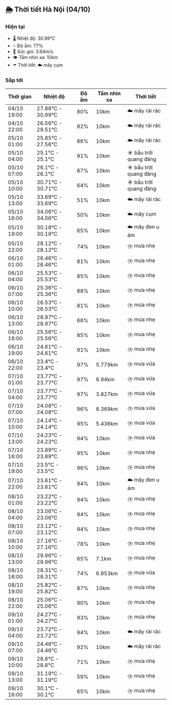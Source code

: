 ## 🌦️ Thời tiết Hà Nội (04/10)

### Hiện tại

- 🌡️ Nhiệt độ: 30.99℃
- 💦 Độ ẩm: 77%
- 💨 Sức gió: 3.64m/s
- 👁️ Tầm nhìn xa: 10km
- ☂️ Thời tiết: ☁️ mây cụm

### Sắp tới

| Thời gian | Nhiệt độ | Độ ẩm | Tầm nhìn xa | Thời tiết |
| --- | --- | --- | --- | --- |
| 04/10 19:00 | 27.88℃ - 30.99℃ | 80% | 10km | ☁️ mây rải rác |
| 04/10 22:00 | 26.56℃ - 29.51℃ | 82% | 10km | ☁️ mây rải rác |
| 05/10 01:00 | 25.85℃ - 27.56℃ | 86% | 10km | ☁️ mây rải rác |
| 05/10 04:00 | 25.1℃ - 25.1℃ | 91% | 10km | ☀️ bầu trời quang đãng |
| 05/10 07:00 | 26.1℃ - 26.1℃ | 87% | 10km | ☀️ bầu trời quang đãng |
| 05/10 10:00 | 30.71℃ - 30.71℃ | 64% | 10km | ☀️ bầu trời quang đãng |
| 05/10 13:00 | 33.69℃ - 33.69℃ | 51% | 10km | ☁️ mây rải rác |
| 05/10 16:00 | 34.06℃ - 34.06℃ | 50% | 10km | ☁️ mây cụm |
| 05/10 19:00 | 30.18℃ - 30.18℃ | 65% | 10km | ☁️ mây đen u ám |
| 05/10 22:00 | 28.12℃ - 28.12℃ | 74% | 10km | ⛈️ mưa nhẹ |
| 06/10 01:00 | 26.46℃ - 26.46℃ | 81% | 10km | ⛈️ mưa nhẹ |
| 06/10 04:00 | 25.53℃ - 25.53℃ | 85% | 10km | ⛈️ mưa nhẹ |
| 06/10 07:00 | 25.36℃ - 25.36℃ | 88% | 10km | ⛈️ mưa nhẹ |
| 06/10 10:00 | 26.53℃ - 26.53℃ | 81% | 10km | ⛈️ mưa nhẹ |
| 06/10 13:00 | 28.97℃ - 28.97℃ | 68% | 10km | ⛈️ mưa nhẹ |
| 06/10 16:00 | 25.56℃ - 25.56℃ | 85% | 10km | ⛈️ mưa nhẹ |
| 06/10 19:00 | 24.61℃ - 24.61℃ | 91% | 10km | ⛈️ mưa nhẹ |
| 06/10 22:00 | 23.4℃ - 23.4℃ | 97% | 5.779km | ⛈️ mưa vừa |
| 07/10 01:00 | 23.77℃ - 23.77℃ | 97% | 6.94km | ⛈️ mưa vừa |
| 07/10 04:00 | 23.77℃ - 23.77℃ | 97% | 3.827km | ⛈️ mưa vừa |
| 07/10 07:00 | 24.08℃ - 24.08℃ | 96% | 8.369km | ⛈️ mưa vừa |
| 07/10 10:00 | 24.14℃ - 24.14℃ | 95% | 5.436km | ⛈️ mưa vừa |
| 07/10 13:00 | 24.23℃ - 24.23℃ | 94% | 10km | ⛈️ mưa vừa |
| 07/10 16:00 | 23.89℃ - 23.89℃ | 95% | 10km | ⛈️ mưa nhẹ |
| 07/10 19:00 | 23.5℃ - 23.5℃ | 96% | 10km | ⛈️ mưa nhẹ |
| 07/10 22:00 | 23.61℃ - 23.61℃ | 94% | 10km | ☁️ mây đen u ám |
| 08/10 01:00 | 23.22℃ - 23.22℃ | 94% | 10km | ⛈️ mưa nhẹ |
| 08/10 04:00 | 23.06℃ - 23.06℃ | 94% | 10km | ⛈️ mưa nhẹ |
| 08/10 07:00 | 23.12℃ - 23.12℃ | 94% | 10km | ⛈️ mưa nhẹ |
| 08/10 10:00 | 27.16℃ - 27.16℃ | 78% | 10km | ⛈️ mưa nhẹ |
| 08/10 13:00 | 29.96℃ - 29.96℃ | 65% | 7.1km | ⛈️ mưa nhẹ |
| 08/10 16:00 | 28.31℃ - 28.31℃ | 74% | 6.953km | ⛈️ mưa vừa |
| 08/10 19:00 | 25.82℃ - 25.82℃ | 87% | 10km | ⛈️ mưa nhẹ |
| 08/10 22:00 | 25.06℃ - 25.06℃ | 90% | 10km | ⛈️ mưa nhẹ |
| 09/10 01:00 | 24.27℃ - 24.27℃ | 93% | 10km | ⛈️ mưa nhẹ |
| 09/10 04:00 | 23.72℃ - 23.72℃ | 94% | 10km | ☁️ mây rải rác |
| 09/10 07:00 | 24.46℃ - 24.46℃ | 92% | 10km | ☁️ mây rải rác |
| 09/10 10:00 | 28.6℃ - 28.6℃ | 71% | 10km | ⛈️ mưa nhẹ |
| 09/10 13:00 | 31.19℃ - 31.19℃ | 59% | 10km | ⛈️ mưa nhẹ |
| 09/10 16:00 | 30.1℃ - 30.1℃ | 65% | 10km | ⛈️ mưa nhẹ |
